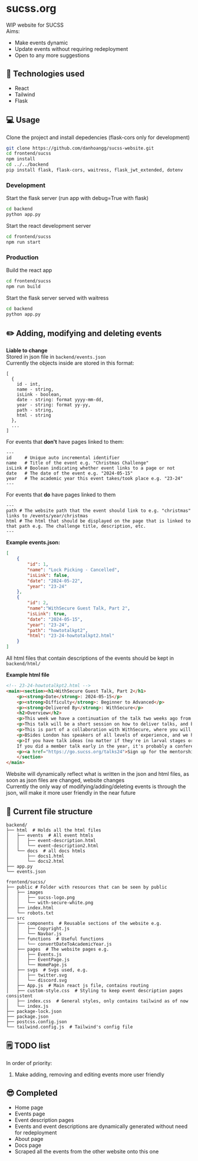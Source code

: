 # sucss.org
WIP website for SUCSS\
Aims:
- Make events dynamic
- Update events without requiring redeployment
- Open to any more suggestions

## 👾 Technologies used
- React
- Tailwind
- Flask

## 💻 Usage 

Clone the project and install depedencies (flask-cors only for development)
```bash
git clone https://github.com/danhoangg/sucss-website.git
cd frontend/sucss
npm install
cd ../../backend
pip install flask, flask-cors, waitress, flask_jwt_extended, dotenv
```
### Development
Start the flask server (run app with debug=True with flask)
```bash
cd backend
python app.py
```
Start the react development server
```bash
cd frontend/sucss
npm run start
```
### Production
Build the react app
```bash
cd frontend/sucss
npm run build
```
Start the flask server served with waitress
```bash
cd backend
python app.py
```

## ✏️ Adding, modifying and deleting events
**Liable to change**\
Stored in json file in `backend/events.json`\
Currently the objects inside are stored in this format:
```
[
  {
    id - int,
    name - string,
    isLink - boolean,
    date - string: format yyyy-mm-dd,
    year - string: format yy-yy,
    path - string,
    html - string
  },
  ...
]
```
For events that **don't** have pages linked to them:
```
---
id     # Unique auto incremental identifier
name   # Title of the event e.g. "Christmas Challenge"
isLink # Boolean indicating whether event links to a page or not
date   # The date of the event e.g. "2024-05-15"
year   # The academic year this event takes/took place e.g. "23-24"
---
```
For events that **do** have pages linked to them
```
---
path # The website path that the event should link to e.g. "christmas" links to /events/year/christmas
html # The html that should be displayed on the page that is linked to that path e.g. The challenge title, description, etc.
---
```
**Example events.json:**
```json
[
    {
        "id": 1,
        "name": "Lock Picking - Cancelled",
        "isLink": false,
        "date": "2024-05-22",
        "year": "23-24"
    },
    {
        "id": 2,
        "name":"WithSecure Guest Talk, Part 2",
        "isLink": true,
        "date": "2024-05-15",
        "year": "23-24",
        "path": "howtotalkpt2",
        "html": "23-24-howtotalkpt2.html"
    }
]
```

All html files that contain descriptions of the events should be kept in `backend/html/`

**Example html file**
```html
<!-- 23-24-howtotalkpt2.html -->
<main><section><h1>WithSecure Guest Talk, Part 2</h1>
    <p><strong>Date</strong>: 2024-05-15</p>
    <p><strong>Difficulty</strong>: Beginner to Advanced</p>
    <p><strong>Delivered By</strong>: WithSecure</p>
    <h2>Overview</h2>
    <p>This week we have a continuation of the talk two weeks ago from our sponsor, WithSecure!</p>
    <p>This talk will be a short session on how to deliver talks, and brainstorming ideas for talks.</p>
    <p>This is part of a collaboration with WithSecure, where you will receive expert training and coaching in conference-speaking, with the aim of submitting talks to the renowned cyber security conference BSides London!</p>
    <p>BSides London has speakers of all levels of experience, and we have already seen conference-worthy talks at our Member Talks session in December, so we highly encourage you to get involved with this opportunity. There is, however, no obligation to submit any conference talks - please just come along if you're interested!</p>
    <p>If you have talk ideas (no matter if they're in larval stages or already well developed) WithSecure is more than happy to help you workshop them.
    If you did a member talk early in the year, it's probably a conference talk waiting to happen!</p>
    <p><a href="https://go.sucss.org/talks24">Sign up for the mentorship!</a></p>
    </section>
</main>
```

Website will dynamically reflect what is written in the json and html files, as soon as json files are changed, website changes\
Currently the only way of modifying/adding/deleting events is through the json, will make it more user friendly in the near future

## 📁 Current file structure

```
backend/
├── html  # Holds all the html files
│   ├── events  # All event htmls
│   │   ├── event-description.html
│   │   └── event-description2.html
│   └── docs  # all docs htmls
│       ├── docs1.html
│       └── docs2.html
├── app.py
└── events.json

frontend/sucss/
├── public # Folder with resources that can be seen by public
│   ├── images 
│   │   ├── sucss-logo.png
│   │   └── with-secure-white.png
│   ├── index.html
│   └── robots.txt
├── src
│   ├── components  # Reusable sections of the website e.g.
│   │   ├── Copyright.js
│   │   └── Navbar.js
│   ├── functions  # Useful functions                            
│   │   └── convertDateToAcademicYear.js
│   ├── pages  # The website pages e.g.
│   │   ├── Events.js
│   │   ├── EventPage.js
│   │   └── HomePage.js 
│   ├── svgs  # Svgs used, e.g.
│   │   ├── twitter.svg
│   │   └── discord.svg
│   ├── App.js  # Main react js file, contains routing
│   ├── custom-style.css  # Styling to keep event description pages consistent
│   ├── index.css  # General styles, only contains tailwind as of now
│   └── index.js
├── package-lock.json
├── package.json
├── postcss.config.json
└── tailwind.config.js  # Tailwind's config file
```

## 🗒️ TODO list
In order of priority:
1. Make adding, removing and editing events more user friendly

## 😎 Completed
- Home page
- Events page
- Event description pages
- Events and event descriptions are dynamically generated without need for redeployment
- About page
- Docs page
- Scraped all the events from the other website onto this one
